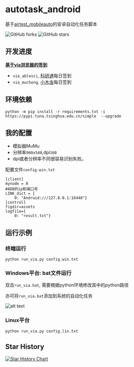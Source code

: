 # autotask_android
基于[airtest_mobileauto](airtest_mobileauto)的安卓自动化任务脚本

![GitHub forks](https://img.shields.io/github/forks/cndaqiang/autotask_android?color=60c5ba&style=for-the-badge)
![GitHub stars](https://img.shields.io/github/stars/cndaqiang/autotask_android?color=ffd700&style=for-the-badge)


## 开发进度
**[基于via浏览器的签到](run_via.md)**
* `via_ablesci`, [科研通](https://www.ablesci.com/)每日签到
* `via_muchong`, [小木虫](https://muchong.com/bbs/)每日签到

## 环境依赖
```
python -m pip install -r requirements.txt -i https://pypi.tuna.tsinghua.edu.cn/simple  --upgrade
```


## 我的配置
* 模拟器MuMu
* 分辨率`960x540`,dpi`160`
* dpi或者分辨率不同很容易识别失败。

配置文件`config.win.txt`
```
[client]
mynode = 0
#ADB的ip和端口号
LINK_dict = {
    0: "Android:///127.0.0.1:16448"}
[control]
figdir=assets
logfile={
    0: "result.txt"}
```

## 运行示例
### 终端运行
```
python run_via.py config.win.txt
```

### Windows平台: bat文件运行
双击`run_via.bat`, 需要根据python环境修改其中的python路径

亦可将`run_via.bat`添加到系统的自动化任务

![alt text](doc/crontab_win.png)

### Linux平台
```
python run_via.py config.lin.txt
```

## Star History

[![Star History Chart](https://api.star-history.com/svg?repos=cndaqiang/autotask_android&type=Date)](https://star-history.com/#cndaqiang/autotask_android&Date)

